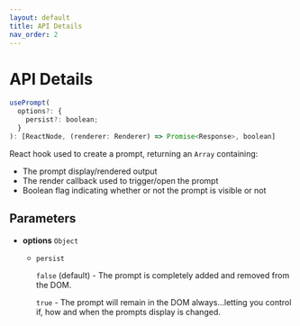 ```yaml
---
layout: default
title: API Details
nav_order: 2
---
```


# API Details

```javascript
usePrompt(
  options?: {
    persist?: boolean;
  }
): [ReactNode, (renderer: Renderer) => Promise<Response>, boolean]
```

React hook used to create a prompt, returning an `Array` containing:

- The prompt display/rendered output
- The render callback used to trigger/open the prompt
- Boolean flag indicating whether or not the prompt is visible or not

## Parameters

- **options** `Object`

  - `persist`

    `false` (default) - The prompt is completely added and removed from the DOM.

    `true` - The prompt will remain in the DOM always...letting you control if, how and when the prompts display is changed.
